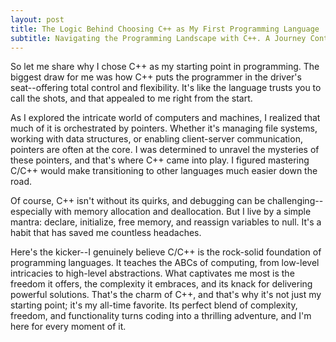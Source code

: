 ```yaml
---
layout: post
title: The Logic Behind Choosing C++ as My First Programming Language
subtitle: Navigating the Programming Landscape with C++. A Journey Control, Curiosity, and Code
---
```


So let me share why I chose C++ as my starting point in programming. The biggest draw for me was how C++ puts the programmer in the driver's seat--offering total control and flexibility. It's like the language trusts you to call the shots, and that appealed to me right from the start.  

As I explored the intricate world of computers and machines, I realized that much of it is orchestrated by pointers. Whether it's managing file systems, working with data structures, or enabling client-server communication, pointers are often at the core. I was determined to unravel the mysteries of these pointers, and that's where C++ came into play. I figured mastering C/C++ would make transitioning to other languages much easier down the road.  

Of course, C++ isn't without its quirks, and debugging can be challenging--especially with memory allocation and deallocation. But I live by a simple mantra: declare, initialize, free memory, and reassign variables to null. It's a habit that has saved me countless headaches.  

Here's the kicker--I genuinely believe C/C++ is the rock-solid foundation of programming languages. It teaches the ABCs of computing, from low-level intricacies to high-level abstractions. What captivates me most is the freedom it offers, the complexity it embraces, and its knack for delivering powerful solutions. That's the charm of C++, and that's why it's not just my starting point; it's my all-time favorite. Its perfect blend of complexity, freedom, and functionality turns coding into a thrilling adventure, and I'm here for every moment of it.
